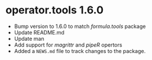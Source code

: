 # operator.tools 1.6.0

* Bump version to 1.6.0 to match *formula.tools* package
* Update README.md
* Update man
* Add support for *magrittr* and *pipeR* opertors
* Added a `NEWS.md` file to track changes to the package.



